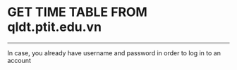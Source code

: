 # GET TIME TABLE FROM qldt.ptit.edu.vn
---
In case, you already have username and password in order to log in to an account
